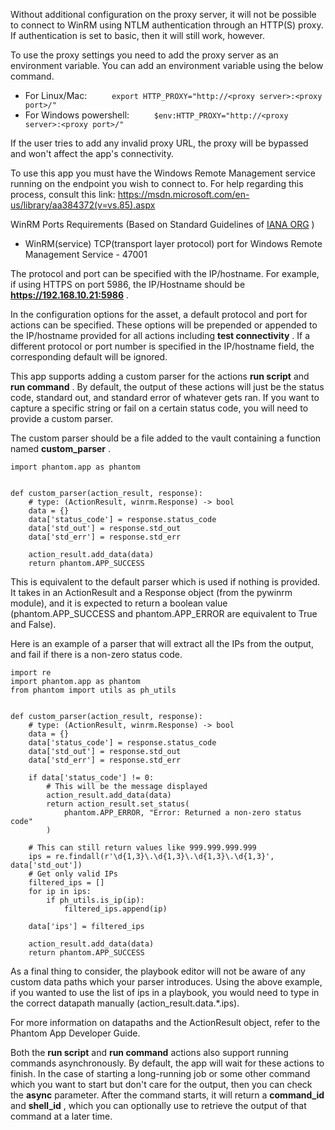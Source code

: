 [comment]: # ""
[comment]: # "    File: readme.md"
[comment]: # "    Copyright (c) 2018-2021 Splunk Inc."
[comment]: # "    "
[comment]: # "    Licensed under Apache 2.0 (https://www.apache.org/licenses/LICENSE-2.0.txt)"
[comment]: # ""
[comment]: # ""
Without additional configuration on the proxy server, it will not be possible to connect to WinRM
using NTLM authentication through an HTTP(S) proxy. If authentication is set to basic, then it will
still work, however.

To use the proxy settings you need to add the proxy server as an environment variable. You can add
an environment variable using the below command.

-   For Linux/Mac: `      export HTTP_PROXY="http://<proxy server>:<proxy port>/"     `
-   For Windows powershell: `      $env:HTTP_PROXY="http://<proxy server>:<proxy port>/"     `

If the user tries to add any invalid proxy URL, the proxy will be bypassed and won't affect the
app's connectivity.

To use this app you must have the Windows Remote Management service running on the endpoint you wish
to connect to. For help regarding this process, consult this link:
<https://msdn.microsoft.com/en-us/library/aa384372(v=vs.85).aspx>

WinRM Ports Requirements (Based on Standard Guidelines of [IANA
ORG](https://www.iana.org/assignments/service-names-port-numbers/service-names-port-numbers.xhtml) )

-   WinRM(service) TCP(transport layer protocol) port for Windows Remote Management Service - 47001

The protocol and port can be specified with the IP/hostname. For example, if using HTTPS on port
5986, the IP/Hostname should be **https://192.168.10.21:5986** .

In the configuration options for the asset, a default protocol and port for actions can be
specified. These options will be prepended or appended to the IP/hostname provided for all actions
including **test connectivity** . If a different protocol or port number is specified in the
IP/hostname field, the corresponding default will be ignored.

This app supports adding a custom parser for the actions **run script** and **run command** . By
default, the output of these actions will just be the status code, standard out, and standard error
of whatever gets ran. If you want to capture a specific string or fail on a certain status code, you
will need to provide a custom parser.

The custom parser should be a file added to the vault containing a function named **custom_parser**
.

``` shell
import phantom.app as phantom


def custom_parser(action_result, response):
    # type: (ActionResult, winrm.Response) -> bool
    data = {}
    data['status_code'] = response.status_code
    data['std_out'] = response.std_out
    data['std_err'] = response.std_err

    action_result.add_data(data)
    return phantom.APP_SUCCESS
```

This is equivalent to the default parser which is used if nothing is provided. It takes in an
ActionResult and a Response object (from the pywinrm module), and it is expected to return a boolean
value (phantom.APP_SUCCESS and phantom.APP_ERROR are equivalent to True and False).

Here is an example of a parser that will extract all the IPs from the output, and fail if there is a
non-zero status code.

``` shell
import re
import phantom.app as phantom
from phantom import utils as ph_utils


def custom_parser(action_result, response):
    # type: (ActionResult, winrm.Response) -> bool
    data = {}
    data['status_code'] = response.status_code
    data['std_out'] = response.std_out
    data['std_err'] = response.std_err

    if data['status_code'] != 0:
        # This will be the message displayed
        action_result.add_data(data)
        return action_result.set_status(
            phantom.APP_ERROR, "Error: Returned a non-zero status code"
        )

    # This can still return values like 999.999.999.999
    ips = re.findall(r'\d{1,3}\.\d{1,3}\.\d{1,3}\.\d{1,3}', data['std_out'])
    # Get only valid IPs
    filtered_ips = []
    for ip in ips:
        if ph_utils.is_ip(ip):
            filtered_ips.append(ip)

    data['ips'] = filtered_ips

    action_result.add_data(data)
    return phantom.APP_SUCCESS
```

As a final thing to consider, the playbook editor will not be aware of any custom data paths which
your parser introduces. Using the above example, if you wanted to use the list of ips in a playbook,
you would need to type in the correct datapath manually (action_result.data.\*.ips).

For more information on datapaths and the ActionResult object, refer to the Phantom App Developer
Guide.

Both the **run script** and **run command** actions also support running commands asynchronously. By
default, the app will wait for these actions to finish. In the case of starting a long-running job
or some other command which you want to start but don't care for the output, then you can check the
**async** parameter. After the command starts, it will return a **command_id** and **shell_id** ,
which you can optionally use to retrieve the output of that command at a later time.
